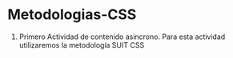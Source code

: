 # Metodologias-CSS
1. Primero Actividad de contenido asincrono.
Para esta actividad utilizaremos la metodología SUIT CSS
